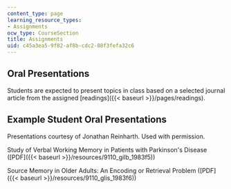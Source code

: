```yaml
---
content_type: page
learning_resource_types:
- Assignments
ocw_type: CourseSection
title: Assignments
uid: c45a3ea5-9f82-af8b-cdc2-88f3fefa32c6
---
```


Oral Presentations
------------------

Students are expected to present topics in class based on a selected journal article from the assigned [readings]({{< baseurl >}}/pages/readings).

Example Student Oral Presentations
----------------------------------

Presentations courtesy of Jonathan Reinharth. Used with permission.

Study of Verbal Working Memory in Patients with Parkinson's Disease ([PDF]({{< baseurl >}}/resources/9110_gilb_1983f5))

Source Memory in Older Adults: An Encoding or Retrieval Problem ([PDF]({{< baseurl >}}/resources/9110_glis_1983f6))